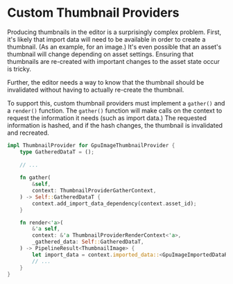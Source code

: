# Custom Thumbnail Providers

Producing thumbnails in the editor is a surprisingly complex problem. First, it's likely
that import data will need to be available in order to create a thumbnail. (As an example,
for an image.) It's even possible that an asset's thumbnail will change depending on
asset settings. Ensuring that thumbnails are re-created with important changes to the
asset state occur is tricky.

Further, the editor needs a way to know that the thumbnail should be invalidated without
having to actually re-create the thumbnail.

To support this, custom thumbnail providers must implement a `gather()` and a `render()`
function. The `gather()` function will make calls on the context to request the information
it needs (such as import data.) The requested information is hashed, and if the hash changes,
the thumbnail is invalidated and recreated.

```rust
impl ThumbnailProvider for GpuImageThumbnailProvider {
    type GatheredDataT = ();
    
    // ...
    
    fn gather(
        &self,
        context: ThumbnailProviderGatherContext,
    ) -> Self::GatheredDataT {
        context.add_import_data_dependency(context.asset_id);
    }

    fn render<'a>(
        &'a self,
        context: &'a ThumbnailProviderRenderContext<'a>,
        _gathered_data: Self::GatheredDataT,
    ) -> PipelineResult<ThumbnailImage> {
        let import_data = context.imported_data::<GpuImageImportedDataRecord>(context.asset_id)?;
        // ...
    }
}
```